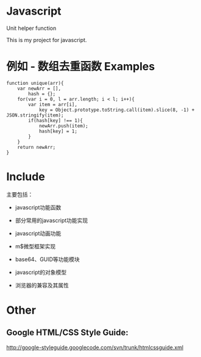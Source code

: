 Javascript
==========
Unit helper function

This is my project for javascript.

例如 - 数组去重函数
Examples
=========

```
function unique(arr){
	var newArr = [],
	    hash = {};
	for(var i = 0, l = arr.length; i < l; i++){
		var item = arr[i],
		    key = Object.prototype.toString.call(item).slice(8, -1) + JSON.stringify(item);
	    if(hash[key] !== 1){
	    	newArr.push(item);
	    	hash[key] = 1;
	    }
	}
	return newArr;
}
```

Include
=========

主要包括：

* javascript功能函数

* 部分常用的javascript功能实现

* javascript动画功能

* m$微型框架实现

* base64、GUID等功能模块

* javascript的对象模型

* 浏览器的兼容及其属性

Other
==========
## Google HTML/CSS Style Guide: 

http://google-styleguide.googlecode.com/svn/trunk/htmlcssguide.xml
